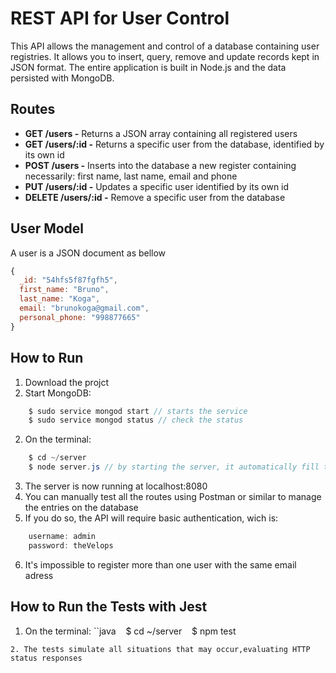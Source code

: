 # REST API for User Control


This API allows the management and control of a database containing user registries. It allows you to insert, query, remove and update records kept in JSON format. The entire application is built in Node.js and the data persisted with MongoDB.


## Routes

- **GET /users -** Returns a JSON array containing all registered users
- **GET /users/:id -** Returns a specific user from the database, identified by its own id
- **POST /users -** Inserts into the database a new register containing necessarily: first name, last name, email and phone
- **PUT /users/:id -** Updates a specific user identified by its own id
- **DELETE /users/:id -** Remove a specific user from the database

## User Model

A user is a JSON document as bellow

```javascript
{
  _id: "54hfs5f87fgfh5",
  first_name: "Bruno",
  last_name: "Koga",
  email: "brunokoga@gmail.com",
  personal_phone: "998877665"
}
```

## How to Run

1. Download the projct
2. Start MongoDB:
```java
    $ sudo service mongod start // starts the service
    $ sudo service mongod status // check the status
```
2. On the terminal:
```java
    $ cd ~/server
    $ node server.js // by starting the server, it automatically fill the database with 50 random users from FakerJS
```
3. The server is now running at localhost:8080
4. You can manually test all the routes using Postman or similar to manage the entries on the database
5. If you do so, the API will require basic authentication, wich is:
```java
    username: admin
    password: theVelops
```
6. It's impossible to register more than one user with the same email adress

## How to Run the Tests with Jest

1. On the terminal:
``java
    $ cd ~/server
    $ npm test
```
2. The tests simulate all situations that may occur,evaluating HTTP status responses

